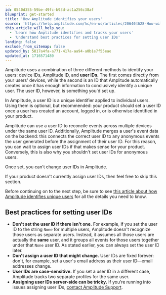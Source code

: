 ```yaml
---
id: 0540d355-59be-49fc-b93d-ac1a256c38af
blueprint: get-started
title: 'How Amplitude identifies your users'
source: 'https://help.amplitude.com/hc/en-us/articles/206404628-How-will-you-identify-your-users-'
this_article_will_help_you:
  - 'Learn how Amplitude identifies and tracks your users'
  - 'Understand best practices for setting user IDs'
landing: false
exclude_from_sitemap: false
updated_by: 5817a4fa-a771-417a-aa94-a0b1e7f55eae
updated_at: 1716571480
---
```

Amplitude uses a combination of three different methods to identify your users: device IDs, Amplitude ID, and **user IDs**. The first comes directly from your users' devices, while the second is an ID that Amplitude automatically creates once it has enough information to conclusively identify a unique user. The user ID, however, is something you'd set up.

In Amplitude, a user ID is a unique identifier applied to individual users. Using them is optional, but recommended: your product should set a user ID once a user has created an account, logged in, or is otherwise identified in your product.

Amplitude can use a user ID to reconcile events across multiple devices under the same user ID. Additionally, Amplitude merges a user's event data on the backend: this connects the correct user ID to any anonymous events the user generated before the assignment of their user ID. For this reason, you can wait to assign user IDs if that makes sense for your product. Conversely, this is also why you shouldn't set user IDs for anonymous users.

Once set, you can't change user IDs in Amplitude.

If your product doesn't currently assign user IDs, then feel free to skip this section.

Before continuing on to the next step, be sure to see [this article about how Amplitude identifies unique users](/docs/cdp/sources/instrument-track-unique-users) for all the details you need to know.

## Best practices for setting user IDs

* **Don't set the user ID if there isn't one.** For example, if you set the user ID to the string `None`  for multiple users, Amplitude doesn't recognize those users as separate users. Instead, it assumes all those users are actually the **same** user, and it groups all events for those users together under that `None`  user ID. As stated earlier, you can always set the user ID later.
* **Don't assign a user ID that might change.** User IDs are fixed forever: don't, for example, set a user's email address as their user ID—email addresses change.
* **User IDs are case-sensitive.** If you set a user ID in a different case, Amplitude tracks two separate profiles for the same user.
* **Assigning user IDs server-side can be tricky.** If you're running into issues assigning user IDs, [contact Amplitude Support](https://support.amplitude.com).